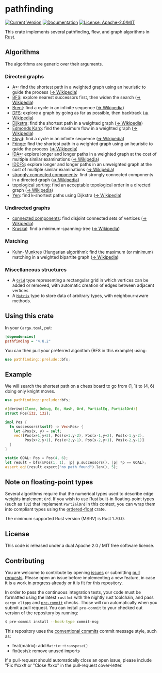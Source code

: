 # pathfinding

[![Current Version](https://img.shields.io/crates/v/pathfinding.svg)](https://crates.io/crates/pathfinding)
[![Documentation](https://docs.rs/pathfinding/badge.svg)](https://docs.rs/pathfinding)
[![License: Apache-2.0/MIT](https://img.shields.io/crates/l/pathfinding.svg)](#license)

This crate implements several pathfinding, flow, and graph algorithms in [Rust][Rust].

## Algorithms

The algorithms are generic over their arguments.

### Directed graphs

- [A*](directed/astar/index.html): find the shortest path in a weighted graph using an heuristic to guide the process ([⇒ Wikipedia][A*])
- [BFS](directed/bfs): explore nearest successors first, then widen the search ([⇒ Wikipedia][BFS])
- [Brent](directed/cycle_detection/index.html): find a cycle in an infinite sequence ([⇒ Wikipedia][Brent])
- [DFS](directed/dfs/index.html): explore a graph by going as far as possible, then backtrack ([⇒ Wikipedia][DFS])
- [Dijkstra](directed/dijkstra/index.html): find the shortest path in a weighted graph ([⇒ Wikipedia][Dijkstra])
- [Edmonds Karp](directed/edmonds_karp/index.html): find the maximum flow in a weighted graph ([⇒ Wikipedia][Edmonds Karp])
- [Floyd](directed/cycle_detection/index.html): find a cycle in an infinite sequence ([⇒ Wikipedia][Floyd])
- [Fringe](directed/fringe/index.html): find the shortest path in a weighted graph using an heuristic to guide the process ([⇒ Wikipedia][Fringe])
- [IDA*](directed/idastar/index.html): explore longer and longer paths in a weighted graph at the cost of multiple similar examinations ([⇒ Wikipedia][IDA*])
- [IDDFS](directed/iddfs/index.html): explore longer and longer paths in an unweighted graph at the cost of multiple similar examinations ([⇒ Wikipedia][IDDFS])
- [strongly connected components](directed/strongly_connected_components/index.html): find strongly connected components in a directed graph ([⇒ Wikipedia][Strongly connected components])
- [topological sorting](directed/topological_sort/index.html): find an acceptable topological order in a directed graph ([⇒ Wikipedia][Topological sorting])
- [Yen](directed/yen/index.html): find k-shortest paths using Dijkstra ([⇒ Wikipedia][Yen])

### Undirected graphs

- [connected components](undirected/connected_components/index.html): find disjoint connected sets of vertices ([⇒ Wikipedia][Connected components])
- [Kruskal](undirected/kruskal/index.html): find a minimum-spanning-tree ([⇒ Wikipedia][Kruskal])

### Matching

- [Kuhn-Munkres](kuhn_munkres/index.html) (Hungarian algorithm): find the maximum (or minimum) matching in a weighted bipartite graph ([⇒ Wikipedia][Kuhn-Munkres])

### Miscellaneous structures

- A [`Grid`](grid/index.html) type representing a rectangular grid in which vertices can be added or removed, with automatic creation of edges between adjacent vertices.
- A [`Matrix`](matrix/index.html) type to store data of arbitrary types, with neighbour-aware methods.

## Using this crate

In your `Cargo.toml`, put:

``` ini
[dependencies]
pathfinding = "4.8.2"
```

You can then pull your preferred algorithm (BFS in this example) using:

``` rust
use pathfinding::prelude::bfs;
```

## Example

We will search the shortest path on a chess board to go from (1, 1) to (4, 6) doing only knight
moves.

``` rust
use pathfinding::prelude::bfs;

#[derive(Clone, Debug, Eq, Hash, Ord, PartialEq, PartialOrd)]
struct Pos(i32, i32);

impl Pos {
  fn successors(&self) -> Vec<Pos> {
    let &Pos(x, y) = self;
    vec![Pos(x+1,y+2), Pos(x+1,y-2), Pos(x-1,y+2), Pos(x-1,y-2),
         Pos(x+2,y+1), Pos(x+2,y-1), Pos(x-2,y+1), Pos(x-2,y-1)]
  }
}

static GOAL: Pos = Pos(4, 6);
let result = bfs(&Pos(1, 1), |p| p.successors(), |p| *p == GOAL);
assert_eq!(result.expect("no path found").len(), 5);
```

## Note on floating-point types

Several algorithms require that the numerical types used to describe
edge weights implement `Ord`. If you wish to use Rust built-in
floating-point types (such as `f32`) that implement `PartialOrd`
in this context, you can wrap them into compliant types using the
[ordered-float](https://crates.io/crates/ordered-float) crate.

The minimum supported Rust version (MSRV) is Rust 1.70.0.

## License

This code is released under a dual Apache 2.0 / MIT free software license.

## Contributing

You are welcome to contribute by opening [issues](https://github.com/evenfurther/pathfinding/issues)
or submitting [pull requests](https://github.com/evenfurther/pathfinding/pulls). Please open an issue
before implementing a new feature, in case it is a work in progress already or it is fit for this
repository.

In order to pass the continuous integration tests, your code must be formatted using the latest
`rustfmt` with the nightly rust toolchain, and pass `cargo clippy` and [`pre-commit`](https://pre-commit.com/) checks.
Those will run automatically when you submit a pull request. You can install `pre-commit` to your
checked out version of the repository by running:

```bash
$ pre-commit install --hook-type commit-msg
```

This repository uses the [conventional commits](https://www.conventionalcommits.org/en/v1.0.0/) commit message style, such as:

- feat(matrix): add `Matrix::transpose()`
- fix(tests): remove unused imports

If a pull-request should automatically close an open issue, please
include "Fix #xxx# or "Close #xxx" in the pull-request cover-letter.

[A*]: https://en.wikipedia.org/wiki/A*_search_algorithm
[BFS]: https://en.wikipedia.org/wiki/Breadth-first_search
[Brent]: https://en.wikipedia.org/wiki/Cycle_detection#Brent's_algorithm
[Connected components]: https://en.wikipedia.org/wiki/Connected_component_(graph_theory)
[DFS]: https://en.wikipedia.org/wiki/Depth-first_search
[Dijkstra]: https://en.wikipedia.org/wiki/Dijkstra's_algorithm
[Edmonds Karp]: https://en.wikipedia.org/wiki/Edmonds–Karp_algorithm
[Floyd]: https://en.wikipedia.org/wiki/Cycle_detection#Floyd's_tortoise_and_hare
[Fringe]: https://en.wikipedia.org/wiki/Fringe_search
[Kruskal]: https://en.wikipedia.org/wiki/Kruskal's_algorithm
[IDA*]: https://en.wikipedia.org/wiki/Iterative_deepening_A*
[IDDFS]: https://en.wikipedia.org/wiki/Iterative_deepening_depth-first_search
[Kuhn-Munkres]: https://en.wikipedia.org/wiki/Hungarian_algorithm
[Rust]: https://rust-lang.org/
[Strongly connected components]: https://en.wikipedia.org/wiki/Strongly_connected_component
[Topological sorting]: https://en.wikipedia.org/wiki/Topological_sorting
[Yen]: https://en.wikipedia.org/wiki/Yen's_algorithm
